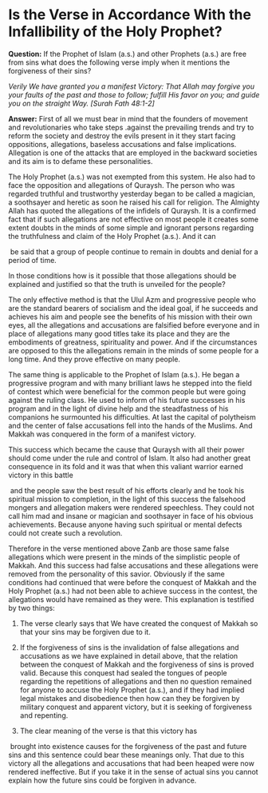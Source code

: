Is the Verse in Accordance With the Infallibility of the Holy Prophet?
======================================================================

**Question:** If the Prophet of Islam (a.s.) and other Prophets (a.s.)
are free from sins what does the following verse imply when it mentions
the forgiveness of their sins?

*Verily We have granted you a manifest Victory: That Allah may forgive
you your faults of the past and those to follow; fulfill His favor on
you; and guide you on the straight Way. [Surah Fath 48:1-2]*

**Answer:** First of all we must bear in mind that the founders of
movement and revolutionaries who take steps .against the prevailing
trends and try to reform the society and destroy the evils present in it
they start facing oppositions, allegations, baseless accusations and
false implications. Allegation is one of the attacks that are employed
in the backward societies and its aim is to defame these personalities.

The Holy Prophet (a.s.) was not exempted from this system. He also had
to face the opposition and allegations of Quraysh. The person who was
regarded truthful and trustworthy yesterday began to be called a
magician, a soothsayer and heretic as soon he raised his call for
religion. The Almighty Allah has quoted the allegations of the infidels
of Quraysh. It is a confirmed fact that if such allegations are not
effective on most people it creates some extent doubts in the minds of
some simple and ignorant persons regarding the truthfulness and claim of
the Holy Prophet (a.s.). And it can

 be said that a group of people continue to remain in doubts and denial
for a period of time.

In those conditions how is it possible that those allegations should be
explained and justified so that the truth is unveiled for the people?

The only effective method is that the Ulul Azm and progressive people
who are the standard bearers of socialism and the ideal goal, if he
succeeds and achieves his aim and people see the benefits of his mission
with their own eyes, all the allegations and accusations are falsified
before everyone and in place of allegations many good titles take its
place and they are the embodiments of greatness, spirituality and power.
And if the circumstances are opposed to this the allegations remain in
the minds of some people for a long time. And they prove effective on
many people.

The same thing is applicable to the Prophet of Islam (a.s.). He began a
progressive program and with many brilliant laws he stepped into the
field of contest which were beneficial for the common people but were
going against the ruling class. He used to inform of his future
successes in his program and in the light of divine help and the
steadfastness of his companions he surmounted his difficulties. At last
the capital of polytheism and the center of false accusations fell into
the hands of the Muslims. And Makkah was conquered in the form of a
manifest victory.

This success which became the cause that Quraysh with all their power
should come under the rule and control of Islam. It also had another
great consequence in its fold and it was that when this valiant warrior
earned victory in this battle

 and the people saw the best result of his efforts clearly and he took
his spiritual mission to completion, in the light of this success the
falsehood mongers and allegation makers were rendered speechless. They
could not call him mad and insane or magician and soothsayer in face of
his obvious achievements. Because anyone having such spiritual or mental
defects could not create such a revolution.

Therefore in the verse mentioned above Zanb are those same false
allegations which were present in the minds of the simplistic people of
Makkah. And this success had false accusations and these allegations
were removed from the personality of this savior. Obviously if the same
conditions had continued that were before the conquest of Makkah and the
Holy Prophet (a.s.) had not been able to achieve success in the contest,
the allegations would have remained as they were. This explanation is
testified by two things:

1. The verse clearly says that We have created the conquest of Makkah so
that your sins may be forgiven due to it.

2. If the forgiveness of sins is the invalidation of false allegations
and accusations as we have explained in detail above, that the relation
between the conquest of Makkah and the forgiveness of sins is proved
valid. Because this conquest had sealed the tongues of people regarding
the repetitions of allegations and then no question remained for anyone
to accuse the Holy Prophet (a.s.), and if they had implied legal
mistakes and disobedience then how can they be forgiven by military
conquest and apparent victory, but it is seeking of forgiveness and
repenting.

2. The clear meaning of the verse is that this victory has

 brought into existence causes for the forgiveness of the past and
future sins and this sentence could bear these meanings only. That due
to this victory all the allegations and accusations that had been heaped
were now rendered ineffective. But if you take it in the sense of actual
sins you cannot explain how the future sins could be forgiven in
advance.
